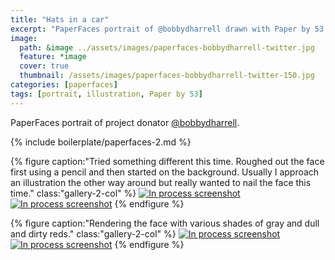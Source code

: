 ```yaml
---
title: "Hats in a car"
excerpt: "PaperFaces portrait of @bobbydharrell drawn with Paper by 53 on an iPad."
image: 
  path: &image ../assets/images/paperfaces-bobbydharrell-twitter.jpg 
  feature: *image
  cover: true
  thumbnail: /assets/images/paperfaces-bobbydharrell-twitter-150.jpg
categories: [paperfaces]
tags: [portrait, illustration, Paper by 53]
---
```


PaperFaces portrait of project donator [@bobbydharrell](https://twitter.com/bobbydharrell).

{% include boilerplate/paperfaces-2.md %}

{% figure caption:"Tried something different this time. Roughed out the face first using a pencil and then started on the background. Usually I approach an illustration the other way around but really wanted to nail the face this time." class:"gallery-2-col" %}
[![In process screenshot](/assets/images/paperfaces-bobbydharrell-process-1-600.jpg)](/assets/images/paperfaces-bobbydharrell-process-1-lg.jpg)
[![In process screenshot](/assets/images/paperfaces-bobbydharrell-process-2-600.jpg)](/assets/images/paperfaces-bobbydharrell-process-2-lg.jpg)
{% endfigure %}

{% figure caption:"Rendering the face with various shades of gray and dull and dirty reds." class:"gallery-2-col" %}
[![In process screenshot](/assets/images/paperfaces-bobbydharrell-process-3-600.jpg)](/assets/images/paperfaces-bobbydharrell-process-3-lg.jpg)
[![In process screenshot](/assets/images/paperfaces-bobbydharrell-process-4-600.jpg)](/assets/images/paperfaces-bobbydharrell-process-4-lg.jpg)
{% endfigure %}
